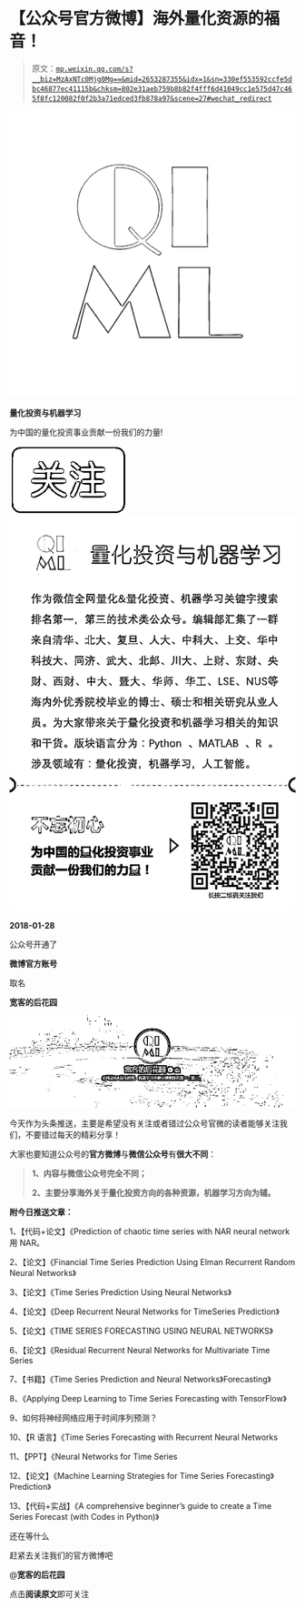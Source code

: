 # 【公众号官方微博】海外量化资源的福音！

> 原文：[`mp.weixin.qq.com/s?__biz=MzAxNTc0Mjg0Mg==&mid=2653287355&idx=1&sn=330ef553592ccfe5dbc46877ec41115b&chksm=802e31aeb759b8b82f4fff6d41049cc1e575d47c465f8fc120082f0f2b3a71edced3fb878a97&scene=27#wechat_redirect`](http://mp.weixin.qq.com/s?__biz=MzAxNTc0Mjg0Mg==&mid=2653287355&idx=1&sn=330ef553592ccfe5dbc46877ec41115b&chksm=802e31aeb759b8b82f4fff6d41049cc1e575d47c465f8fc120082f0f2b3a71edced3fb878a97&scene=27#wechat_redirect)

![](img/0c3ddf05156b60d71602451bec763375.png)

**量化投资与机器学习**

为中国的量化投资事业贡献一份我们的力量!

![](img/a8465e65bf54c375c9f3fba202bb9d86.png) ![](img/70f852b412b4ec40489fcd4c5d400e14.png)

**2018-01-28**

公众号开通了

**微博官方账号**

取名

**宽客的后花园**

**![](img/d81c8b65835d03256930ec4370354ba8.png)**

今天作为头条推送，主要是希望没有关注或者错过公众号官微的读者能够关注我们，不要错过每天的精彩分享！

大家也要知道公众号的**官方微博**与**微信公众号**有**很大不同**：

> **1、内容与微信公众号完全不同；**
> 
> **2、主要分享海外关于量化投资方向的各种资源，机器学习方向为辅。**

**附今日推送文章：**

1、【代码+论文】《Prediction of chaotic time series with NAR neural network 用 NAR。

2、【论文】《Financial Time Series Prediction Using Elman Recurrent Random Neural Networks》

3、【论文】《Time Series Prediction Using Neural Networks》

4、【论文】《Deep Recurrent Neural Networks for TimeSeries Prediction》

5、【论文】《TIME SERIES FORECASTING USING NEURAL NETWORKS》

6、【论文】《Residual Recurrent Neural Networks for Multivariate Time Series 

7、【书籍】《Time Series Prediction and Neural Networks》Forecasting》

8、《Applying Deep Learning to Time Series Forecasting with TensorFlow》

9、如何将神经网络应用于时间序列预测？

10、【R 语言】《Time Series Forecasting with Recurrent Neural Networks

11、【PPT】《Neural Networks for Time Series

12、【论文】《Machine Learning Strategies for Time Series Forecasting》Prediction》

13、【代码+实战】《A comprehensive beginner’s guide to create a Time Series Forecast (with Codes in Python)》

还在等什么

赶紧去关注我们的官方微博吧

@**宽客的后花园**

点击**阅读原文**即可关注